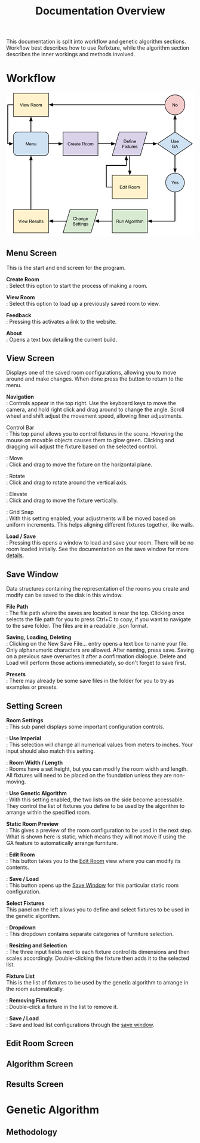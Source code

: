 ﻿---
permalink: /documentation/
title: "Documentation Overview"
toc: true
toc_label: "Documentation"
toc_icon: "bars"
toc_sticky: true
---

This documentation is split into workflow and genetic algorithm sections. Workflow best describes how to use Refixture, while the algorithm section describes the inner workings and methods involved.

# Workflow

![Flowchart](/assets/images/Refixture-Flowchart.png)

## Menu Screen
This is the start and end screen for the program.

**Create Room**  
: Select this option to start the process of making a room.

**View Room**  
: Select this option to load up a previously saved room to view.

**Feedback**  
: Pressing this activates a link to the website.

**About**  
: Opens a text box detailing the current build.

## View Screen
Displays one of the saved room configurations, allowing you to move around and make changes. When done press the button to return to the menu.

**Navigation**  
: Controls appear in the top right. Use the keyboard keys to move the camera, and hold right click and drag around to change the angle. Scroll wheel and shift adjust the movement speed, allowing finer adjustments.

Control Bar  
: This top panel allows you to control fixtures in the scene. Hovering the mouse on movable objects causes them to glow green. Clicking and dragging will adjust the fixture based on the selected control.

: Move  
: Click and drag to move the fixture on the horizontal plane.

: Rotate  
: Click and drag to rotate around the vertical axis.

: Elevate   
: Click and drag to move the fixture vertically.

: Grid Snap  
: With this setting enabled, your adjustments will be moved based on uniform increments. This helps aligning different fixtures together, like walls.

**Load / Save**  
: Pressing this opens a window to load and save your room. There will be no room loaded initially. See the documentation on the save window for more [details](#save-window).

## Save Window
Data structures containing the representation of the rooms you create and modify can be saved to the disk in this window.

**File Path**  
: The file path where the saves are located is near the top. Clicking once selects the file path for you to press Ctrl+C to copy, if you want to navigate to the save folder. The files are in a readable .json format.

**Saving, Loading, Deleting**  
: Clicking on the New Save File... entry opens a text box to name your file. Only alphanumeric characters are allowed. After naming, press save. Saving on a previous save overwrites it after a confirmation dialogue. Delete and Load will perform those actions immediately, so don't forget to save first.

**Presets**  
: There may already be some save files in the folder for you to try as examples or presets.

## Setting Screen

**Room Settings**  
: This sub panel displays some important configuration controls.

: __Use Imperial__  
: This selection will change all numerical values from meters to inches. Your input should also match this setting.

: __Room Width / Length__  
: Rooms have a set height, but you can modify the room width and length. All fixtures will need to be placed on the foundation unless they are non-moving.

: __Use Genetic Algorithm__  
: With this setting enabled, the two lists on the side become accessable. They control the list of fixtures you define to be used by the algorithm to arrange within the specified room.

**Static Room Preview**  
: This gives a preview of the room configuration to be used in the next step. What is shown here is static, which means they will not move if using the GA feature to automatically arrange furniture.

: __Edit Room__  
: This button takes you to the [Edit Room](#edit-room-screen) view where you can modify its contents.

: __Save / Load__  
: This button opens up the [Save Window](#save-window) for this particular static room configuration. 

**Select Fixtures**  
This panel on the left allows you to define and select fixtures to be used in the genetic algorithm.

: __Dropdown__  
: This dropdown contains separate categories of furniture selection.

: __Resizing and Selection__  
: The three input fields next to each fixture control its dimensions and then scales accordingly. Double-clicking the fixture then adds it to the selected list.

**Fixture List**  
This is the list of fixtures to be used by the genetic algorithm to arrange in the room automatically.

: __Removing Fixtures__  
: Double-click a fixture in the list to remove it.

: __Save / Load__  
: Save and load list configurations through the [save window](#save-window).

## Edit Room Screen



## Algorithm Screen



## Results Screen

# Genetic Algorithm

## Methodology
